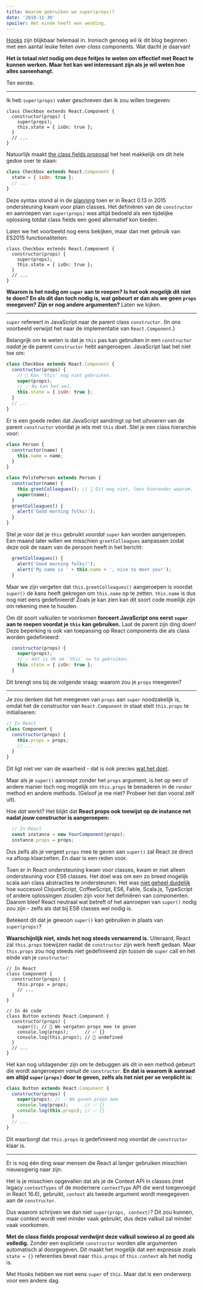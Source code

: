 ```yaml
---
title: Waarom gebruiken we super(props)?
date: '2018-11-30'
spoiler: Het einde heeft een wending.
---
```


[Hooks](https://reactjs.org/docs/hooks-intro.html) zijn blijkbaar helemaal in. Ironisch genoeg wil ik dit blog beginnen met een aantal leuke feiten over *class* components. Wat dacht je daarvan!

**Het is totaal *niet* nodig om deze feitjes te weten om effectief met React te kunnen werken. Maar het kan wel interessant zijn als je wil weten hoe alles samenhangt.**

Ten eerste.

---

Ik heb `super(props)` vaker geschreven dan ik zou willen toegeven:

```jsx{3}
class Checkbox extends React.Component {
  constructor(props) {
    super(props);
    this.state = { isOn: true };
  }
  // ...
}
```

Natuurlijk maakt [the class fields proposal](https://github.com/tc39/proposal-class-fields) het heel makkelijk om dit hele gedoe over te slaan:


```jsx
class Checkbox extends React.Component {
  state = { isOn: true };
  // ...
}
```
Deze syntax stond al in de [planning](https://reactjs.org/blog/2015/01/27/react-v0.13.0-beta-1.html#es7-property-initializers) toen er in React 0.13 in 2015 ondersteuning kwam voor plain classes. Het definiëren van de `constructor` en aanroepen van `super(props)` was altijd bedoeld als een tijdelijke oplossing totdat class fields een goed alternatief kon bieden.

Laten we het voorbeeld nog eens bekijken, maar dan met gebruik van ES2015 functionaliteiten:

```jsx{3}
class Checkbox extends React.Component {
  constructor(props) {
    super(props);
    this.state = { isOn: true };
  }
  // ...
}
```

**Waarom is het nodig om `super` aan te roepen? Is het ook mogelijk dit niet te doen? En als dit dan toch nodig is, wat gebeurt er dan als we geen `props` meegeven? Zijn er nog andere argumenten?** Laten we kijken.

---

`super` refereert in JavaScript naar de parent class `constructor`. (In ons voorbeeld verwijst het naar de implementatie van `React.Component`.)

Belangrijk om te weten is dat je `this` pas kan gebruiken in een `constructor` *nadat* je de parent `constructor` hebt aangeroepen. JavaScript laat het niet toe om:

```jsx
class Checkbox extends React.Component {
  constructor(props) {
    // 🔴 Kan 'this' nog niet gebruiken.
    super(props);
    // ✅ Nu kan het wel.
    this.state = { isOn: true };
  }
  // ...
}
```

Er is een goede reden dat JavaScript aandringt op het uitvoeren van de parent `constructor` voordat je iets met `this` doet. Stel je een class hierarchie voor:

```jsx
class Person {
  constructor(name) {
    this.name = name;
  }
}

class PolitePerson extends Person {
  constructor(name) {
    this.greetColleagues(); // 🔴 Dit mag niet, lees hieronder waarom.
    super(name);
  }
  greetColleagues() {
    alert('Good morning folks!');
  }
}
```

Stel je voor dat je `this` gebruikt *voordat* `super` kan worden aangeroepen. Een maand later willen we misschien `greetColleagues` aanpassen zodat deze ook de naam van de persoon heeft in het bericht:

```jsx
  greetColleagues() {
    alert('Good morning folks!');
    alert('My name is ' + this.name + ', nice to meet you!');
  }
```

Maar we zijn vergeten dat `this.greetColleagues()` aangeroepen is voordat `super()` de kans heeft gekregen om `this.name` op te zetten. `this.name` is dus nog niet eens gedefinieerd! Zoals je kan zien kan dit soort code moeilijk zijn om rekening mee te houden.

Om dit soort valkuilen te voorkomen **forceert JavaScript ons eerst `super` aan te roepen voordat je `this` kan gebruiken.** Laat de parent zijn ding doen! Deze beperking is ook van toepassing op React components die als class worden gedefinieerd:

```jsx
  constructor(props) {
    super(props);
    // ✅ Het is OK om `this` nu te gebruiken.
    this.state = { isOn: true };
  }
```

Dit brengt ons bij de volgende vraag: waarom zou je `props` meegeven?

---

Je zou denken dat het meegeven van `props` aan `super` noodzakelijk is, omdat het de constructor van `React.Component` in staat stelt `this.props` te initialiseren:

```jsx
// In React
class Component {
  constructor(props) {
    this.props = props;
    // ...
  }
}
```

Dit ligt niet ver van de waarheid - dat is ook precies [wat het doet](https://github.com/facebook/react/blob/1d25aa5787d4e19704c049c3cfa985d3b5190e0d/packages/react/src/ReactBaseClasses.js#L22).

Maar als je `super()` aanroept zonder het `props` argument, is het op een of andere manier toch nog mogelijk om `this.props` te benaderen in de `render` method en andere methods. (Geloof je me niet? Probeer het dan vooral zelf uit).

Hoe *dat* werkt? Het blijkt dat **React props ook toewijst op de instance net nadat *jouw* constructor is aangeroepen:**

```jsx
  // In React
  const instance = new YourComponent(props);
  instance.props = props;
```

Dus zelfs als je vergeet `props` mee te geven aan `super()` zal React ze direct na afloop klaarzetten. En daar is een reden voor.

Toen er in React ondersteuning kwam voor classes, kwam er niet alleen ondersteuning voor ES6 classes. Het doel was om een zo breed mogelijk scala aan class abstracties te ondersteunen. Het was [niet geheel duidelijk](https://reactjs.org/blog/2015/01/27/react-v0.13.0-beta-1.html#other-languages) hoe succesvol ClojureScript, CoffeeScript, ES6, Fable, Scala.js, TypeScript of andere oplossingen zouden zijn voor het definiëren van componenten. Daarom bleef React neutraal wat betreft of het aanroepen van `super()` nodig zou zijn - zelfs als dat bij ES6 classes wel nodig is.

Betekent dit dat je gewoon `super()` kan gebruiken in plaats van `super(props)`?

**Waarschijnlijk niet, sinds het nog steeds verwarrend is.** Uiteraard, React zal `this.props` toewijzen nadat de `constructor` zijn werk heeft gedaan. Maar `this.props` zou nog steeds niet gedefinieerd zijn *tussen* de `super` call en het einde van je `constructor`:

```jsx{14}
// In React
class Component {
  constructor(props) {
    this.props = props;
    // ...
  }
}

// In de code
class Button extends React.Component {
  constructor(props) {
    super(); // 😬 We vergaten props mee te geven
    console.log(props);      // ✅ {}
    console.log(this.props); // 😬 undefined
  }
  // ...
}
```

Het kan nog uitdagender zijn om te debuggen als dit in een method gebeurt die wordt aangeroepen *vanuit* de `constructor`. **En dat is waarom ik aanraad om altijd `super(props)` door te geven, zelfs als het niet per se verplicht is:**

```jsx
class Button extends React.Component {
  constructor(props) {
    super(props); // ✅ We gaven props mee
    console.log(props);      // ✅ {}
    console.log(this.props); // ✅ {}
  }
  // ...
}
```

Dit waarborgt dat `this.props` is gedefinieerd nog voordat de `constructor` klaar is.

-----

Er is nog één ding waar mensen die React al langer gebruiken misschien nieuwsgierig naar zijn.

Het is je misschien opgevallen dat als je de Context API in classes (met legacy `contextTypes` of de modernere `contextType` API die werd toegevoegd in React 16.6), gebruikt, `context` als tweede argument wordt meegegeven aan de `constructor`.

Dus waarom schrijven we dan niet `super(props, context)`?  Dit zou kunnen, maar context wordt veel minder vaak gebruikt, dus deze valkuil zal minder vaak voorkomen.

**Met de class fields proposal verdwijnt deze valkuil sowieso al zo goed als volledig.** Zonder een expliciete `constructor` worden alle argumenten automatisch al doorgegeven. Dit maakt het mogelijk dat een expressie zoals `state = {}` referenties bevat naar `this.props` of `this.context` als het nodig is.

Met Hooks hebben we niet eens `super` of `this`. Maar dat is een onderwerp voor een andere dag.
